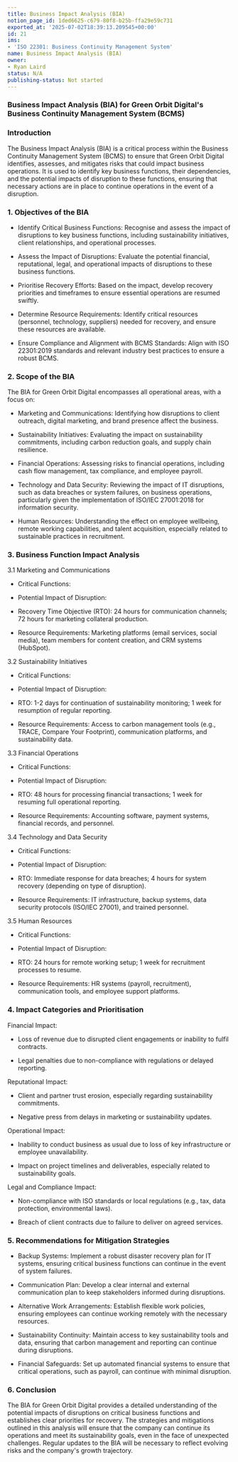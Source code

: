 ```yaml
---
title: Business Impact Analysis (BIA)
notion_page_id: 1ded6625-c679-80f8-b25b-ffa29e59c731
exported_at: '2025-07-02T18:39:13.209545+00:00'
id: 21
ims:
- 'ISO 22301: Business Continuity Management System'
name: Business Impact Analysis (BIA)
owner:
- Ryan Laird
status: N/A
publishing-status: Not started
---
```


<!-- Unsupported block type: table_of_contents -->



### Business Impact Analysis (BIA) for Green Orbit Digital's Business Continuity Management System (BCMS)

### Introduction

The Business Impact Analysis (BIA) is a critical process within the Business Continuity Management System (BCMS) to ensure that Green Orbit Digital identifies, assesses, and mitigates risks that could impact business operations. It is used to identify key business functions, their dependencies, and the potential impacts of disruption to these functions, ensuring that necessary actions are in place to continue operations in the event of a disruption.

<!-- Unsupported block type: divider -->

### 1. Objectives of the BIA

- Identify Critical Business Functions: Recognise and assess the impact of disruptions to key business functions, including sustainability initiatives, client relationships, and operational processes.

- Assess the Impact of Disruptions: Evaluate the potential financial, reputational, legal, and operational impacts of disruptions to these business functions.

- Prioritise Recovery Efforts: Based on the impact, develop recovery priorities and timeframes to ensure essential operations are resumed swiftly.

- Determine Resource Requirements: Identify critical resources (personnel, technology, suppliers) needed for recovery, and ensure these resources are available.

- Ensure Compliance and Alignment with BCMS Standards: Align with ISO 22301:2019 standards and relevant industry best practices to ensure a robust BCMS.

<!-- Unsupported block type: divider -->

### 2. Scope of the BIA

The BIA for Green Orbit Digital encompasses all operational areas, with a focus on:

- Marketing and Communications: Identifying how disruptions to client outreach, digital marketing, and brand presence affect the business.

- Sustainability Initiatives: Evaluating the impact on sustainability commitments, including carbon reduction goals, and supply chain resilience.

- Financial Operations: Assessing risks to financial operations, including cash flow management, tax compliance, and employee payroll.

- Technology and Data Security: Reviewing the impact of IT disruptions, such as data breaches or system failures, on business operations, particularly given the implementation of ISO/IEC 27001:2018 for information security.

- Human Resources: Understanding the effect on employee wellbeing, remote working capabilities, and talent acquisition, especially related to sustainable practices in recruitment.

<!-- Unsupported block type: divider -->

### 3. Business Function Impact Analysis

3.1 Marketing and Communications

- Critical Functions:

- Potential Impact of Disruption:

- Recovery Time Objective (RTO): 24 hours for communication channels; 72 hours for marketing collateral production.

- Resource Requirements: Marketing platforms (email services, social media), team members for content creation, and CRM systems (HubSpot).

3.2 Sustainability Initiatives

- Critical Functions:

- Potential Impact of Disruption:

- RTO: 1-2 days for continuation of sustainability monitoring; 1 week for resumption of regular reporting.

- Resource Requirements: Access to carbon management tools (e.g., TRACE, Compare Your Footprint), communication platforms, and sustainability data.

3.3 Financial Operations

- Critical Functions:

- Potential Impact of Disruption:

- RTO: 48 hours for processing financial transactions; 1 week for resuming full operational reporting.

- Resource Requirements: Accounting software, payment systems, financial records, and personnel.

3.4 Technology and Data Security

- Critical Functions:

- Potential Impact of Disruption:

- RTO: Immediate response for data breaches; 4 hours for system recovery (depending on type of disruption).

- Resource Requirements: IT infrastructure, backup systems, data security protocols (ISO/IEC 27001), and trained personnel.

3.5 Human Resources

- Critical Functions:

- Potential Impact of Disruption:

- RTO: 24 hours for remote working setup; 1 week for recruitment processes to resume.

- Resource Requirements: HR systems (payroll, recruitment), communication tools, and employee support platforms.

<!-- Unsupported block type: divider -->

### 4. Impact Categories and Prioritisation

Financial Impact:

- Loss of revenue due to disrupted client engagements or inability to fulfil contracts.

- Legal penalties due to non-compliance with regulations or delayed reporting.

Reputational Impact:

- Client and partner trust erosion, especially regarding sustainability commitments.

- Negative press from delays in marketing or sustainability updates.

Operational Impact:

- Inability to conduct business as usual due to loss of key infrastructure or employee unavailability.

- Impact on project timelines and deliverables, especially related to sustainability goals.

Legal and Compliance Impact:

- Non-compliance with ISO standards or local regulations (e.g., tax, data protection, environmental laws).

- Breach of client contracts due to failure to deliver on agreed services.

<!-- Unsupported block type: divider -->

### 5. Recommendations for Mitigation Strategies

- Backup Systems: Implement a robust disaster recovery plan for IT systems, ensuring critical business functions can continue in the event of system failures.

- Communication Plan: Develop a clear internal and external communication plan to keep stakeholders informed during disruptions.

- Alternative Work Arrangements: Establish flexible work policies, ensuring employees can continue working remotely with the necessary resources.

- Sustainability Continuity: Maintain access to key sustainability tools and data, ensuring that carbon management and reporting can continue during disruptions.

- Financial Safeguards: Set up automated financial systems to ensure that critical operations, such as payroll, can continue with minimal disruption.

<!-- Unsupported block type: divider -->

### 6. Conclusion

The BIA for Green Orbit Digital provides a detailed understanding of the potential impacts of disruptions on critical business functions and establishes clear priorities for recovery. The strategies and mitigations outlined in this analysis will ensure that the company can continue its operations and meet its sustainability goals, even in the face of unexpected challenges. Regular updates to the BIA will be necessary to reflect evolving risks and the company's growth trajectory.